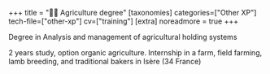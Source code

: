 +++
title = "🧑‍🌾 Agriculture degree"
[taxonomies]
categories=["Other XP"]
tech-file=["other-xp"]
cv=["training"]
[extra]
noreadmore = true
+++

Degree in Analysis and management of agricultural holding systems

2 years study, option organic agriculture. Internship in a farm, field farming, lamb breeding, and traditional bakers in Isère (34 France)

<!-- more -->